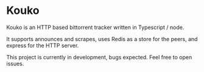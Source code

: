 # Kouko

Kouko is an HTTP based bittorrent tracker written in Typescript / node.

It supports announces and scrapes, uses Redis as a store for the peers, and express for the HTTP server.

This project is currently in development, bugs expected. Feel free to open issues.